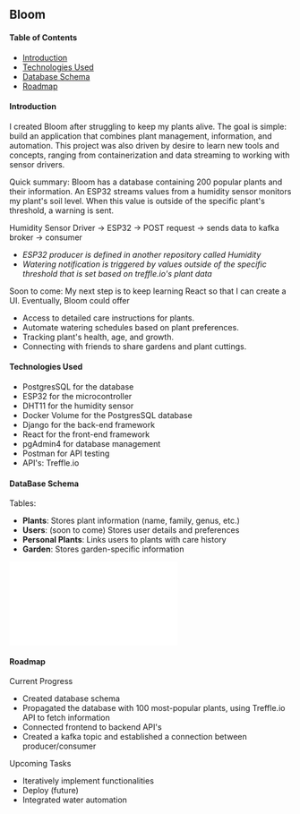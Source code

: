 ## Bloom
#### Table of Contents
- [Introduction](#introduction)
- [Technologies Used](#technologies-used)
- [Database Schema](#database-schema)
- [Roadmap](#roadmap)

#### Introduction

I created Bloom after struggling to keep my plants alive. The goal is simple: build an application that combines plant management, information, and automation. This project was also driven by desire to learn new tools and concepts, ranging from containerization and data streaming to working with sensor drivers. 

Quick summary: 
Bloom has a database containing 200 popular plants and their information. An ESP32 streams values from a humidity sensor monitors my plant's soil level. When this value is outside of the specific plant's threshold, a warning is sent. 

Humidity Sensor Driver -> ESP32 ->  POST request -> sends data to kafka broker ->  consumer 

- *ESP32 producer is defined in another repository called Humidity* 
- *Watering notification is triggered by values outside of the specific threshold that is set based on treffle.io's plant data*

Soon to come:
My next step is to keep learning React so that I can create a UI.
Eventually, Bloom could offer
- Access to detailed care instructions for plants.
- Automate watering schedules based on plant preferences.
- Tracking plant's health, age, and growth.
- Connecting with friends to share gardens and plant cuttings.


#### Technologies Used
- PostgresSQL for the database 
- ESP32 for the microcontroller 
- DHT11 for the humidity sensor
- Docker Volume for the PostgresSQL database
- Django for the back-end framework 
- React for the front-end framework
- pgAdmin4 for database management 
- Postman for API testing 
- API's: Treffle.io  

#### DataBase Schema

Tables:
- **Plants**: Stores plant information (name, family, genus, etc.)
- **Users**: (soon to come) Stores user details and preferences
- **Personal Plants**: Links users to plants with care history
- **Garden**: Stores garden-specific information

![databaseSnapshot](images/pgSnapshot.py)


#### Roadmap 

Current Progress
- Created database schema
- Propagated the database with 100 most-popular plants, using Treffle.io API to fetch information
- Connected frontend to backend API's
- Created a kafka topic and established a connection between producer/consumer

Upcoming Tasks
- Iteratively implement functionalities
- Deploy (future)
- Integrated water automation 